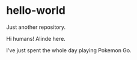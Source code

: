 # hello-world
Just another repository.

Hi humans! Alinde here.

I've just spent the whole day playing Pokemon Go. 
